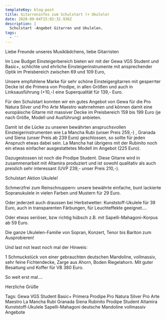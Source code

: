 ```yaml
---
templateKey: blog-post
title: Gitarreninfos zum Schulstart (+ Ukulele)
date: 2020-09-04T15:02:32.936Z
description: |
  Schulstart -Angebot Gitarren und Ukulelen.
tags:
  - ''
---
```

Liebe Freunde unseres Musiklädchens, liebe Gitarristen

Im Low Budget Einsteigerbereich bieten wir mit der Gewa VGS Student und Basic+, schlichte und ehrliche Einsteigerinstrumente mit ansprechender Optik im Preisbereich zwischen 69 und 109 Euro,

 Unsere empfohlene Marke für sehr schöne Einsteigergitarren mit gesperrter Decke ist die Primera von Prodipe, in allen Größen und auch in Linksausführung (+10,-) eine Superqualität für 139,- Euro.

 Für den Schulstart konnten wir ein gutes Angebot von Gewa für die Pro Natura Silver und Pro Arte Maestro wahrnehmen und können damit eine europäische Gitarre mit massiver Decke im Preisbereich 159 bis 199 Euro (je nach Größe, Modell und Ausführung) anbieten.

 Damit ist die Lücke zu unseren bewährten anspruchsvollen Einsteigerinstrumenten wie La Mancha Rubi (unser Preis 259,-) , Granada und Siena (unser Preis ab 239 Euro) geschlossen, so sollte für jeden Anspruch etwas dabei sein. La Mancha hat übrigens mit der Rubinito noch ein etwas einfacher ausgestattetes Modell im Angebot (225 Euro).

Dazugestossen ist noch die Prodipe Student. Diese Gitarre wird in zusammenarbeit mit Altamira produziert und ist sowohl qualitativ als auch preislich sehr interessant (UVP 239,- unser Preis 210,-).

 Schulstart Aktion Ukulele!

 Schmerzfrei zum Reinschnuppern: unsere bewährte einfache, bunt lackierte Sopranukulele in vielen Farben und Mustern für 29 Euro.

 Oder jederzeit auch draussen bei Herbstwetter: Kunststoff-Ukulele für 39 Euro, auch in transparenten Färbungen, für Leuchteffekte geeignet....

 Oder etwas seriöser, bzw richtig hübsch z.B. mit Sapelli-Mahagoni-Korpus ab 59 Euro.

 Die ganze Ukulelen-Familie von Sopran, Konzert, Tenor bis Bariton zum Ausprobieren!

Und last not least noch mal der Hinweis:

1 Schmuckstück von einer gebrauchten deutschen Mandoline, vollmassiv, sehr feine Fichtendecke, Zarge aus Ahorn, Boden Riegelahorn.  Mit guter Besaitung und Koffer für VB 380 Euro.

So weit erst mal....

Herzliche Grüße

Tags: Gewa VGS Student Basic+ Primera  Prodipe Pro Natura Silver Pro Arte Maestro La Mancha Rubi Granada Siena Rubinito Prodipe Student Altamira Kunststoff-Ukulele Sapelli-Mahagoni deutsche Mandoline vollmassiv Angebote
